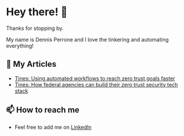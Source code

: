 # Hey there! 👋

Thanks for stopping by.

My name is Dennis Perrone and I love the tinkering and automating everything!

## 💬 My Articles

- [Tines: Using automated workflows to reach zero trust goals faster](https://www.tines.com/blog/automated-workflows-zero-trust-goals)
- [Tines: How federal agencies can build their zero trust security tech stack](https://www.tines.com/blog/federal-agencies-zero-trust-security-tech-stack)

## 📫 How to reach me

- Feel free to add me on [LinkedIn](https://www.linkedin.com/in/dennis-perrone)

<!---
- 👋 Hi, I’m @deperr
- 👀 I’m interested in ...
- 🌱 I’m currently learning ...
- 💞️ I’m looking to collaborate on ...
- 📫 How to reach me ...
- 😄 Pronouns: ...
- ⚡ Fun fact: ...
deperr/deperr is a ✨ special ✨ repository because its `README.md` (this file) appears on your GitHub profile.
You can click the Preview link to take a look at your changes.
--->
